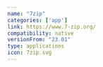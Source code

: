 ```yaml
---
name: "7zip"
categories: ['app']
link: https://www.7-zip.org/
compatibility: native
versionFrom: "23.01"
type: applications
icon: 7zip.svg
---
```



